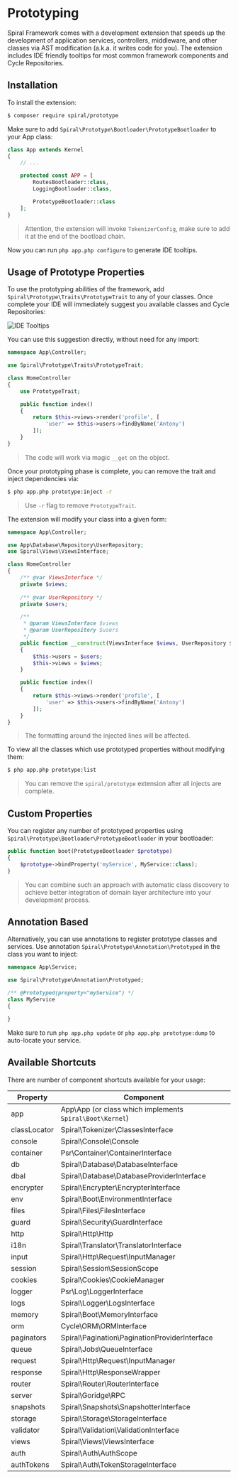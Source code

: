 # Prototyping
Spiral Framework comes with a development extension that speeds up the development of application services, controllers,
middleware, and other classes via AST modification (a.k.a. it writes code for you). The extension includes IDE friendly tooltips for most common framework components and Cycle Repositories.

## Installation
To install the extension:

```bash
$ composer require spiral/prototype
```

Make sure to add `Spiral\Prototype\Bootloader\PrototypeBootloader` to your App class:

```php
class App extends Kernel
{
    // ...

    protected const APP = [
        RoutesBootloader::class,
        LoggingBootloader::class,

        PrototypeBootloader::class
    ];
}
```

> Attention, the extension will invoke `TokenizerConfig`, make sure to add it at the end of the bootload chain.

Now you can run `php app.php configure` to generate IDE tooltips.

## Usage of Prototype Properties
To use the prototyping abilities of the framework, add `Spiral\Prototype\Traits\PrototypeTrait` to any of your classes. 
Once complete your IDE will immediately suggest you available classes and Cycle Repositories:

![IDE Tooltips](https://user-images.githubusercontent.com/796136/67619538-8f0c8c80-f805-11e9-9cd8-0597133bf33a.gif)

You can use this suggestion directly, without need for any import:

```php
namespace App\Controller;

use Spiral\Prototype\Traits\PrototypeTrait;

class HomeController
{
    use PrototypeTrait;

    public function index()
    {
        return $this->views->render('profile', [
            'user' => $this->users->findByName('Antony')
        ]);
    }
}
```

> The code will work via magic `__get` on the object.

Once your prototyping phase is complete, you can remove the trait and inject dependencies via:

```bash
$ php app.php prototype:inject -r
```

> Use `-r` flag to remove `PrototypeTrait`.

The extension will modify your class into a given form:


```php
namespace App\Controller;

use App\Database\Repository\UserRepository;
use Spiral\Views\ViewsInterface;

class HomeController
{
    /** @var ViewsInterface */
    private $views;
    
    /** @var UserRepository */
    private $users;

    /**
     * @param ViewsInterface $views
     * @param UserRepository $users
     */
    public function __construct(ViewsInterface $views, UserRepository $users)
    {
        $this->users = $users;
        $this->views = $views;
    }

    public function index()
    {
        return $this->views->render('profile', [
            'user' => $this->users->findByName('Antony')
        ]);
    }
}
```

> The formatting around the injected lines will be affected.

To view all the classes which use prototyped properties without modifying them:

```bash
$ php app.php prototype:list
```

> You can remove the `spiral/prototype` extension after all injects are complete.

## Custom Properties
You can register any number of prototyped properties using `Spiral\Prototype\Bootloader\PrototypeBootloader` in your bootloader:

```php
public function boot(PrototypeBootloader $prototype)
{
    $prototype->bindProperty('myService', MyService::class);
}
```

> You can combine such an approach with automatic class discovery to achieve better integration of domain layer architecture into your development process.

## Annotation Based
Alternatively, you can use annotations to register prototype classes and services. Use annotation `Spiral\Prototype\Annotation\Prototyped` in the class you want to inject:

```php
namespace App\Service;

use Spiral\Prototype\Annotation\Prototyped;

/** @Prototyped(property="myService") */
class MyService
{

}
```

Make sure to run `php app.php update` or `php app.php prototype:dump` to auto-locate your service.

## Available Shortcuts
There are number of component shortcuts available for your usage:

Property | Component
--- | ---
app | App\App (or class which implements `Spiral\Boot\Kernel`)
classLocator | Spiral\Tokenizer\ClassesInterface
console | Spiral\Console\Console
container | Psr\Container\ContainerInterface
db | Spiral\Database\DatabaseInterface
dbal | Spiral\Database\DatabaseProviderInterface
encrypter | Spiral\Encrypter\EncrypterInterface
env | Spiral\Boot\EnvironmentInterface
files | Spiral\Files\FilesInterface
guard | Spiral\Security\GuardInterface
http | Spiral\Http\Http
i18n | Spiral\Translator\TranslatorInterface
input | Spiral\Http\Request\InputManager
session | Spiral\Session\SessionScope
cookies | Spiral\Cookies\CookieManager
logger | Psr\Log\LoggerInterface
logs | Spiral\Logger\LogsInterface
memory | Spiral\Boot\MemoryInterface
orm | Cycle\ORM\ORMInterface
paginators | Spiral\Pagination\PaginationProviderInterface
queue | Spiral\Jobs\QueueInterface
request | Spiral\Http\Request\InputManager
response | Spiral\Http\ResponseWrapper
router | Spiral\Router\RouterInterface
server | Spiral\Goridge\RPC
snapshots | Spiral\Snapshots\SnapshotterInterface
storage | Spiral\Storage\StorageInterface
validator | Spiral\Validation\ValidationInterface
views | Spiral\Views\ViewsInterface
auth | Spiral\Auth\AuthScope
authTokens | Spiral\Auth\TokenStorageInterface

